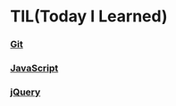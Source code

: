 # TIL(Today I Learned)

### [Git](https://github.com/yuseons/TIL/blob/master/git.md)

### [JavaScript](https://github.com/yuseons/TIL/blob/master/JavaScript.md)

### [jQuery](https://github.com/yuseons/TIL/blob/master/jQuery.md)
